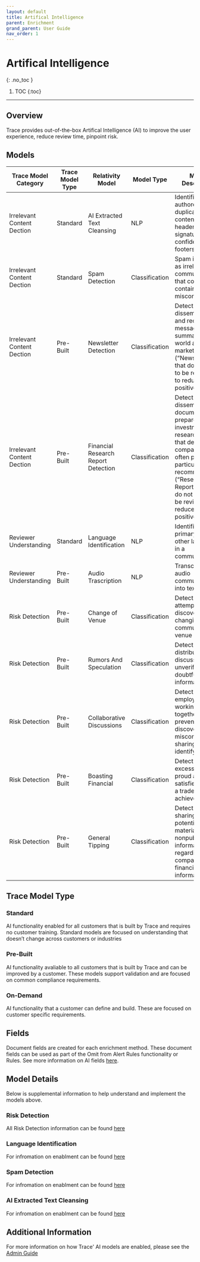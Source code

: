 ```yaml
---
layout: default
title: Artifical Intelligence
parent: Enrichment
grand_parent: User Guide
nav_order: 1
---
```


# Artifical Intelligence
{: .no_toc }

1. TOC
{:toc}

---

## Overview

Trace provides out-of-the-box Artifical Intelligence (AI) to improve the user experience, reduce review time, pinpoint risk. 

## Models

| **Trace Model Category**   | **Trace Model Type**   | **Relativity Model**          | **Model Type**    | **Model Description**           |
| -------------------------- |----------------------- | ----------------------------- | ----------------- | --------------------------------|
| Irrelevant Content Dection | Standard               | AI Extracted Text Cleansing   | NLP    | Identifies non-authored or duplicative content, email headers, email signatures, and confidentiality footers |
| Irrelevant Content Dection | Standard               | Spam Detection                | Classification    | Spam is defined as irrelevant communications that could not contain misconduct |
| Irrelevant Content Dection | Pre-Built              | Newsletter Detection          | Classification    | Detect widely disseminated and recurring messages that summarize world and market news (“Newsletters”) that do not need to be reviewed, to reduce false positives               |
| Irrelevant Content Dection | Pre-Built              | Financial Research Report Detection| Classification    | Detect widely disseminated documents prepared by investment research firms that describe a company and often provide a particular recommendation (“Research Reports”) that do not need to be reviewed, to reduce false positives               |
| Reviewer Understanding     | Standard               | Language Identification       | NLP               | Identifies the primary and other languages in a communication|
| Reviewer Understanding     |Pre-Built               | Audio Trascription            | NLP               | Transcibes audio communciations into text                    |
| Risk Detection             | Pre-Built              | Change of Venue               | Classification    | Detect an attempt to avoid discovery by changing the communication venue|
| Risk Detection             | Pre-Built              | Rumors And Speculation        | Classification    | Detect the distribution or discussion of unverified and doubtfully true information|
| Risk Detection             | Pre-Built              | Collaborative Discussions     | Classification    | Detect employees working together to prevent the discovery of misconduct and sharing of client identifying data |
| Risk Detection             | Pre-Built              | Boasting Financial            | Classification    | Detect excessively proud and self-satisfied talk by a trader of their achievements|
| Risk Detection             | Pre-Built              | General Tipping               | Classification    | Detect the sharing of potential material nonpublic information regarding company & financial information      |

## Trace Model Type

### Standard

AI functionality enabled for all customers that is built by Trace and requires no customer training. Standard models are focused on understanding that doesn’t change across customers or industries

### Pre-Built

AI functionality avaliable to all customers that is built by Trace and can be improved by a customer. These models support validation and are focused on common compliance requirements. 

### On-Demand

AI functionality that a customer can define and build. These are focused on customer specific requirements. 

## Fields
Document fields are created for each enrichment method. These document fields can be used as part of the Omit from Alert Rules functionality or Rules. See more information on AI fields [here](https://relativitydev.github.io/relativity-trace-documentation/docs/administrator_guide/fields.html).

## Model Details

Below is supplemental information to help understand and implement the models above. 

### Risk Detection

All Risk Detection information can be found [here](https://relativitydev.github.io/relativity-trace-documentation/docs/user_guide/enrichment/machine_learning_model.html)

### Language Identification

For infromation on enablment can be found [here](https://relativitydev.github.io/relativity-trace-documentation/docs/administrator_guide/enrichment/data_transforms.html)

### Spam Detection

For infromation on enablment can be found [here](https://relativitydev.github.io/relativity-trace-documentation/docs/administrator_guide/enrichment/data_transforms.html)

### AI Extracted Text Cleansing

For infromation on enablment can be found [here](https://relativitydev.github.io/relativity-trace-documentation/docs/administrator_guide/enrichment/data_transforms.html#ai-extracted-text-cleansing-data-transformation)

## Additional Information

For more information on how Trace' AI models are enabled, please see the [Admin Guide](https://relativitydev.github.io/relativity-trace-documentation/docs/administrator_guide/enrichment/data_transforms.html)
